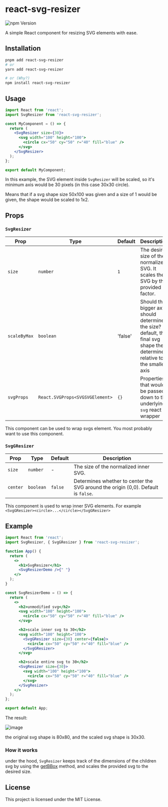 # react-svg-resizer

![npm Version](https://img.shields.io/npm/v/react-svg-resizer)

A simple React component for resizing SVG elements with ease.

## Installation

```bash
pnpm add react-svg-resizer
# or 
yarn add react-svg-resizer

# or (Why?)
npm install react-svg-resizer
```

## Usage

```jsx
import React from 'react';
import SvgResizer from 'react-svg-resizer';

const MyComponent = () => {
  return (
    <SvgResizer size={30}>
      <svg width="100" height="100">
        <circle cx="50" cy="50" r="40" fill="blue" />
      </svg>
    </SvgResizer>
  );
};

export default MyComponent;
```

In this example, the SVG element inside `SvgResizer` will be scaled, so it's minimum axis would be 30 pixels (in this
case 30x30 circle).

Means that if a svg shape size 50x100 was given and a size of 1 would be given, the shape would be scaled to 1x2.

## Props

### `SvgResizer`

| Prop         | Type                            | Default | Description                                                                                                                   |
|--------------|---------------------------------|---------|-------------------------------------------------------------------------------------------------------------------------------|
| `size`       | `number`                        | `1`     | The desired size of the normalized SVG. It scales the SVG by the provided factor.                                             |
| `scaleByMax` | `boolean`                       | 'false' | Should the bigger axis should determine the size? by default, the final svg shape the determined relative to the smaller axis |
| `svgProps`   | `React.SVGProps<SVGSVGElement>` | `{}`    | Properties that would be passed down to the underlying `svg` react wrapper                                                    |

This component can be used to wrap svgs element. You most probably want to use this component.

### `SvgGResizer`

| Prop     | Type      | Default | Description                                                                       |
|----------|-----------|---------|-----------------------------------------------------------------------------------|
| `size`   | `number`  | -       | The size of the normalized inner SVG.                                             |
| `center` | `boolean` | `false` | Determines whether to center the SVG around the origin (0,0). Default is `false`. |

This component is used to wrap inner SVG elements. For example `<SvgGResizer><circle>...</circle></SvgGResizer>`

## Example

```jsx
import React from 'react';
import SvgResizer, { SvgGResizer } from 'react-svg-resizer';

function App() {
  return (
    <>
      <h1>SvgResizer</h1>
      <SvgResizerDemo />{" "}
    </>
  );
}

const SvgResizerDemo = () => {
  return (
    <>
      <h2>unmodified svg</h2>
      <svg width="100" height="100">
        <circle cx="50" cy="50" r="40" fill="blue" />
      </svg>

      <h2>scale inner svg to 30</h2>
      <svg width="100" height="100">
        <SvgGResizer size={30} center={false}>
          <circle cx="50" cy="50" r="40" fill="blue" />
        </SvgGResizer>
      </svg>

      <h2>scale entire svg to 30</h2>
      <SvgResizer size={30}>
        <svg width="100" height="100">
          <circle cx="50" cy="50" r="40" fill="blue" />
        </svg>
      </SvgResizer>
    </>
  );
};

export default App;
```

The result:

![image](https://github.com/Eliav2/my-react-components/assets/47307889/e6ba2b80-37cc-46d8-89f0-f94d3ac6d1b9)

the original svg shape is 80x80, and the scaled svg shape is 30x30.

### How it works

under the hood, `SvgResizer` keeps track of the dimensions of the children svg by using
the [getBBox](https://developer.mozilla.org/en-US/docs/Web/API/SVGGraphicsElement/getBBox) method,
and scales the provided svg to the desired size.

## License

This project is licensed under the MIT License.
